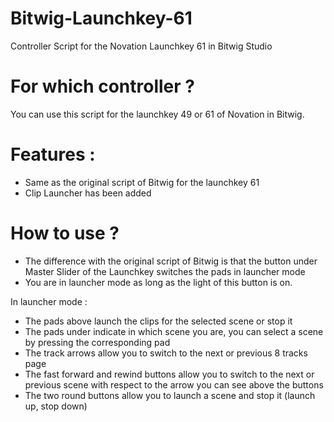 # Bitwig-Launchkey-61
Controller Script for the Novation Launchkey 61 in Bitwig Studio

# For which controller ?
You can use this script for the launchkey 49 or 61 of Novation in Bitwig.

# Features :
- Same as the original script of Bitwig for the launchkey 61
- Clip Launcher has been added

# How to use ?
- The difference with the original script of Bitwig is that the button under Master Slider of the Launchkey switches the pads in launcher mode
- You are in launcher mode as long as the light of this button is on.

In launcher mode :
- The pads above launch the clips for the selected scene or stop it
- The pads under indicate in which scene you are, you can select a scene by pressing the corresponding pad
- The track arrows allow you to switch to the next or previous 8 tracks page
- The fast forward and rewind buttons allow you to switch to the next or previous scene with respect to the arrow you can see above the buttons
- The two round buttons allow you to launch a scene and stop it (launch up, stop down)

